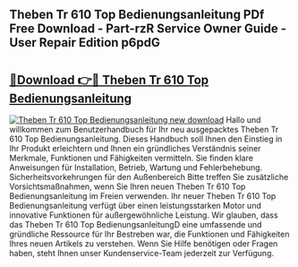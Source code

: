 ## Theben Tr 610 Top Bedienungsanleitung PDf Free Download - Part-rzR Service Owner Guide - User Repair Edition p6pdG

# <h2><a href="http://df27hz.blite.top/?on=Theben+Tr+610+Top+Bedienungsanleitung">🔗Download 👉🔴 Theben Tr 610 Top Bedienungsanleitung</a></h2>

[![Theben Tr 610 Top Bedienungsanleitung new download](https://i.imgur.com/lujVjoI.png)](http://df27hz.blite.top/?on=Theben+Tr+610+Top+Bedienungsanleitung)
Hallo und willkommen zum Benutzerhandbuch für Ihr neu ausgepacktes Theben Tr 610 Top Bedienungsanleitung. Dieses Handbuch soll Ihnen den Einstieg in Ihr Produkt erleichtern und Ihnen ein gründliches Verständnis seiner Merkmale, Funktionen und Fähigkeiten vermitteln. Sie finden klare Anweisungen für Installation, Betrieb, Wartung und Fehlerbehebung. Sicherheitsvorkehrungen für den Außenbereich Bitte treffen Sie zusätzliche Vorsichtsmaßnahmen, wenn Sie Ihren neuen Theben Tr 610 Top Bedienungsanleitung im Freien verwenden. Ihr neuer Theben Tr 610 Top Bedienungsanleitung verfügt über einen leistungsstarken Motor und innovative Funktionen für außergewöhnliche Leistung. Wir glauben, dass das Theben Tr 610 Top BedienungsanleitungD eine umfassende und gründliche Ressource für Ihr Bestreben war, die Funktionen und Fähigkeiten Ihres neuen Artikels zu verstehen. Wenn Sie Hilfe benötigen oder Fragen haben, steht Ihnen unser Kundenservice-Team jederzeit zur Verfügung.
